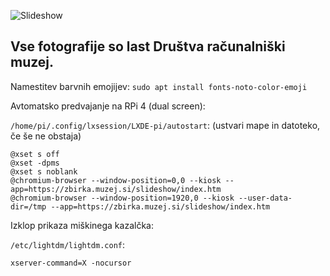 ![Slideshow](https://raw.githubusercontent.com/markostamcar/muzej.si/master/slideshow/slideshow.jpg)

## Vse fotografije so last Društva računalniški muzej.

Namestitev barvnih emojijev: `sudo apt install fonts-noto-color-emoji`

Avtomatsko predvajanje na RPi 4 (dual screen):

`/home/pi/.config/lxsession/LXDE-pi/autostart`: (ustvari mape in datoteko, če še ne obstaja)
```
@xset s off
@xset -dpms
@xset s noblank
@chromium-browser --window-position=0,0 --kiosk --app=https://zbirka.muzej.si/slideshow/index.htm
@chromium-browser --window-position=1920,0 --kiosk --user-data-dir=/tmp --app=https://zbirka.muzej.si/slideshow/index.htm
```

Izklop prikaza miškinega kazalčka:

`/etc/lightdm/lightdm.conf`:
```
xserver-command=X -nocursor
```
